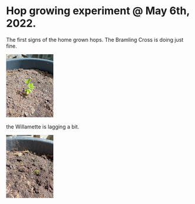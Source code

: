 # Hop growing experiment @ May 6th, 2022.

The first signs of the home grown hops.
The Bramling Cross is doing just fine. 

[![fig_1](1_small.jpg)](1.jpg)

the Willamette is lagging a bit.

[![fig_2](2_small.jpg)](2.jpg)
